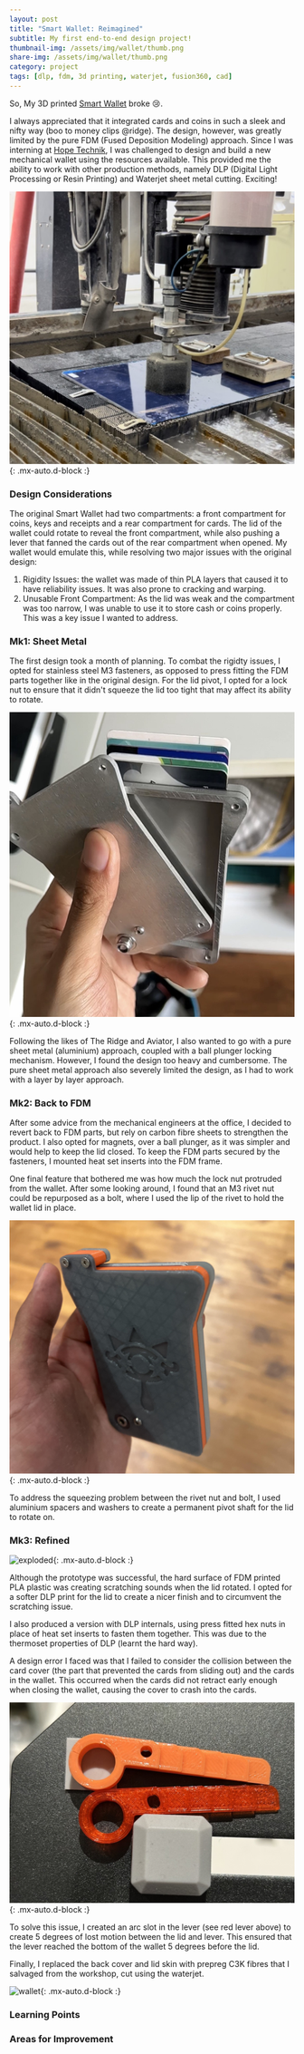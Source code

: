 ```yaml
---
layout: post
title: "Smart Wallet: Reimagined"
subtitle: My first end-to-end design project!
thumbnail-img: /assets/img/wallet/thumb.png
share-img: /assets/img/wallet/thumb.png
category: project
tags: [dlp, fdm, 3d printing, waterjet, fusion360, cad]
---
```


So, My 3D printed [Smart Wallet](https://www.thingiverse.com/thing:3097272) broke :cry:.

I always appreciated that it integrated cards and coins in such a sleek and nifty way (boo to money clips @ridge). The design, however, was greatly limited by the pure FDM (Fused Deposition Modeling) approach. Since I was interning at [Hope Technik](https://www.hopetechnik.com/), I was challenged to design and build a new mechanical wallet using the resources available. This provided me the ability to work with other production methods, namely DLP (Digital Light Processing or Resin Printing) and Waterjet sheet metal cutting. Exciting!

![Waterjet](/assets/img/wallet/waterjet.jpg){: .mx-auto.d-block :}

### Design Considerations ###

The original Smart Wallet had two compartments: a front compartment for coins, keys and receipts and a rear compartment for cards. The lid of the wallet could rotate to reveal the front compartment, while also pushing a lever that fanned the cards out of the rear compartment when opened. My wallet would emulate this, while resolving two major issues with the original design:
1. Rigidity Issues: the wallet was made of thin PLA layers that caused it to have reliability issues. It was also prone to cracking and warping.
2. Unusable Front Compartment: As the lid was weak and the compartment was too narrow, I was unable to use it to store cash or coins properly. This was a key issue I wanted to address.

### Mk1: Sheet Metal ###

The first design took a month of planning. To combat the rigidty issues, I opted for stainless steel M3 fasteners, as opposed to press fitting the FDM parts together like in the original design. For the lid pivot, I opted for a lock nut to ensure that it didn't squeeze the lid too tight that may affect its ability to rotate.

![Sheet Metal](/assets/img/wallet/sheet-metal.jpg){: .mx-auto.d-block :}

Following the likes of The Ridge and Aviator, I also wanted to go with a pure sheet metal (aluminium) approach, coupled with a ball plunger locking mechanism. However, I found the design too heavy and cumbersome. The pure sheet metal approach also severely limited the design, as I had to work with a layer by layer approach.

### Mk2: Back to FDM ###

After some advice from the mechanical engineers at the office, I decided to revert back to FDM parts, but rely on carbon fibre sheets to strengthen the product. I also opted for magnets, over a ball plunger, as it was simpler and would help to keep the lid closed. To keep the FDM parts secured by the fasteners, I mounted heat set inserts into the FDM frame.

One final feature that bothered me was how much the lock nut protruded from the wallet. After some looking around, I found that an M3 rivet nut could be repurposed as a bolt, where I used the lip of the rivet to hold the wallet lid in place. 

![mk2](/assets/img/wallet/mk2.jpg){: .mx-auto.d-block :}

To address the squeezing problem between the rivet nut and bolt, I used aluminium spacers and washers to create a permanent pivot shaft for the lid to rotate on.

### Mk3: Refined ###

![exploded](/assets/img/wallet/exploded.jpg){: .mx-auto.d-block :}

Although the prototype was successful, the hard surface of FDM printed PLA plastic was creating scratching sounds when the lid rotated. I opted for a softer DLP print for the lid to create a nicer finish and to circumvent the scratching issue. 

I also produced a version with DLP internals, using press fitted hex nuts in place of heat set inserts to fasten them together. This was due to the thermoset properties of DLP (learnt the hard way).

A design error I faced was that I failed to consider the collision between the card cover (the part that prevented the cards from sliding out) and the cards in the wallet. This occurred when the cards did not retract early enough when closing the wallet, causing the cover to crash into the cards.

![lever](/assets/img/wallet/lever.jpg){: .mx-auto.d-block :}

To solve this issue, I created an arc slot in the lever (see red lever above) to create 5 degrees of lost motion between the lid and lever. This ensured that the lever reached the bottom of the wallet 5 degrees before the lid.

Finally, I replaced the back cover and lid skin with prepreg C3K fibres that I salvaged from the workshop, cut using the waterjet.

![wallet](/assets/img/wallet/thumb.jpg){: .mx-auto.d-block :}

### Learning Points ###

### Areas for Improvement ###